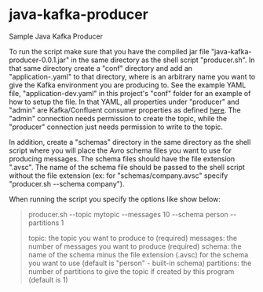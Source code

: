 # java-kafka-producer
Sample Java Kafka Producer

To run the script make sure that you have the compiled jar file "java-kafka-producer-0.0.1.jar" in the same directory as
the shell script "producer.sh". In that same directory create a "conf" directory and add an "application-<env>.yaml" to
that directory, where <env> is an arbitrary name you want to give the Kafka environment you are producing to. See
the example YAML file, "application-dev.yaml" in this project's "conf" folder for an example of how to setup the file.
In that YAML, all properties under "producer" and "admin" are Kafka/Confluent consumer properties as defined
[here](https://docs.confluent.io/platform/current/installation/configuration/producer-configs.html). The "admin" 
connection needs permission to create the topic, while the "producer" connection just needs permission to write to the
topic.

In addition, create a "schemas" directory in the same directory as the shell script where you will place the Avro schema
files you want to use for producing messages. The schema files should have the file extension ".avsc". The name of the
schema file should be passed to the shell script without the file extension (ex: for "schemas/company.avsc" specify 
"producer.sh --schema company").

When running the script you specify the options like show below:

> producer.sh --topic mytopic --messages 10 --schema person --partitions 1
>
> topic: the topic you want to produce to (required)
> messages: the number of messages you want to produce (required)
> schema: the name of the schema minus the file extension (.avsc) for the schema you want to use (default is "person" - built-in schema)
> partitions: the number of partitions to give the topic if created by this program (default is 1)